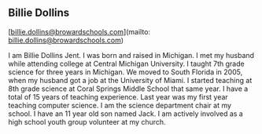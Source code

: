 ## Billie Dollins

[billie.dollins@browardschools.com](mailto: billie.dollins@browardschools.com)

I am Billie Dollins Jent.  I was born and raised in Michigan.  I met my husband while attending college at Central Michigan University.   I taught 7th grade science for three years in Michigan.  We moved to South Florida in 2005, when my husband got a job at the University of Miami.  I started teaching at 8th grade science at Coral Springs Middle School that same year.  I have a total of 15 years of teaching experience.  Last year was my first year teaching computer science.  I am the science department chair at my school.  I have an 11 year old son named Jack.  I am actively involved as a high school youth group volunteer at my church.
